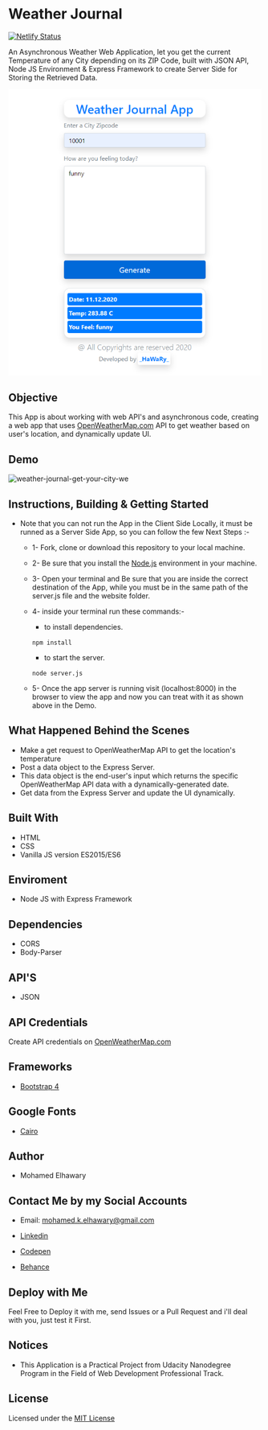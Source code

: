 # Weather Journal 
[![Netlify Status](https://api.netlify.com/api/v1/badges/0d845386-9c77-4c7e-acb8-357d69efd1c6/deploy-status)](https://app.netlify.com/sites/weather-journal14/deploys)

An Asynchronous Weather Web Application, let you get the current Temperature of any City depending on its ZIP Code, built with JSON API, Node JS Environment & Express Framework to create Server Side for Storing the Retrieved Data.  

![Screenshot](preview.png) 

## Objective  

This App is about working with web API's and asynchronous code, creating a web app that uses [OpenWeatherMap.com](https://www.OpenWeatherMap.com) API to get weather based on user's location, and dynamically update UI.

## Demo
 
![weather-journal-get-your-city-we](https://user-images.githubusercontent.com/69651552/98997281-f09cb780-253c-11eb-91af-87cb76c1267c.gif)

## Instructions, Building & Getting Started  

* Note that you can not run the App in the Client Side Locally, it must be runned as a Server Side App, so you can follow the few Next Steps :-

    - 1- Fork, clone or download this repository to your local machine.
    - 2- Be sure that you install the [Node.js](https://nodejs.org/en/) environment in your machine.
    - 3- Open your terminal and Be sure that you are inside the correct destination of the App, while you must be in the same path of the server.js file and the website folder.
    - 4- inside your terminal run these commands:-
    
        * to install dependencies.
        ```
        npm install
        ```
        * to start the server.
        ```
        node server.js
        ```
    - 5- Once the app server is running visit (localhost:8000) in the browser to view the app and now you can treat with it as shown above in the Demo.
    
## What Happened Behind the Scenes  

- Make a get request to OpenWeatherMap API to get the location's temperature
- Post a data object to the Express Server.
- This data object is the end-user's input which returns the specific OpenWeatherMap API data with a dynamically-generated date.
- Get data from the Express Server and update the UI dynamically.

## Built With

* HTML
* CSS
* Vanilla JS version ES2015/ES6  

## Enviroment  

* Node JS with Express Framework  

## Dependencies 

* CORS
* Body-Parser

## API'S

* JSON 

## API Credentials

Create API credentials on [OpenWeatherMap.com](https://www.OpenWeatherMap.com)  
  
## Frameworks 

* [Bootstrap 4](https://getbootstrap.com/)

## Google Fonts  

* [Cairo](https://fonts.google.com/specimen/Cairo) 

## Author

* Mohamed Elhawary  

## Contact Me by my Social Accounts

* Email: mohamed.k.elhawary@gmail.com  

* [Linkedin](https://www.linkedin.com/in/mohamed-elhawary14/)

* [Codepen](https://codepen.io/Mohamed-ElHawary)

* [Behance](https://www.behance.net/mohamed-elhawary14)

## Deploy with Me

Feel Free to Deploy it with me, send Issues or a Pull Request and i'll deal with you, just test it First.

## Notices

- This Application is a Practical Project from Udacity Nanodegree Program in the Field of Web Development Professional Track.

## License

Licensed under the [MIT License](LICENSE)